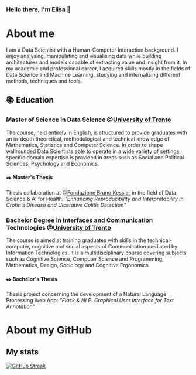 ### Hello there, I'm Elisa 🧚

# About me 
I am a Data Scientist with a Human-Computer Interaction background. I enjoy analysing, manipulating and visualising data while building architectures and models capable of extracting value and insight from it. In my academic and professional career, I acquired skills mostly in the fields of Data Science and Machine Learning, studying and internalising different methods, techniques and tools.

## 📚 Education
### Master of Science in Data Science @[University of Trento](https://www.unitn.it/)
 The course, held entirely in English, is structured to provide graduates with an in-depth theoretical, methodological and technical knowledge of Mathematics, Statistics and Computer Science. In order to shape wellrounded Data Scientists able to operate in a wide variety of settings, specific domain expertise is
provided in areas such as Social and Political Sciences, Psychology and Economics.
#### ✒️ Master's Thesis
Thesis collaboration at @[Fondazione Bruno Kessler](https://www.fbk.eu/en/) in the field of Data Science & AI for Health:
_"Enhancing Reproducibility and Interpretability in Crohn's Disease and Ulcerative Colitis Detection"_
### Bachelor Degree in Interfaces and Communication Technologies @[University of Trento](https://www.unitn.it/)
The course is aimed at training graduates with skills in the technical-computer, cognitive and social aspects of Communication mediated by Information Technologies. It is a multidisciplinary course covering subjects such as Cognitive Science, Computer Science and Programming, Mathematics, Design, Sociology and Cognitive Ergonomics.
#### ✒️ Bachelor's Thesis
Thesis project concerning the development of a Natural Language Processing Web App:
_"Flask & NLP: Graphical User Interface for Text Annotation"_

# About my GitHub

## My stats
[![GitHub Streak](http://github-readme-streak-stats.herokuapp.com?user=elypaolazz&theme=dark&background=000000)](https://git.io/streak-stats)


<!--
**elypaolazz/elypaolazz** is a ✨ _special_ ✨ repository because its `README.md` (this file) appears on your GitHub profile.

Here are some ideas to get you started:

- 🔭 I’m currently working on ...
- 🌱 I’m currently learning ...
- 👯 I’m looking to collaborate on ...
- 🤔 I’m looking for help with ...
- 💬 Ask me about ...
- 📫 How to reach me: ...
- 😄 Pronouns: ...
- ⚡ Fun fact: ...
-->
